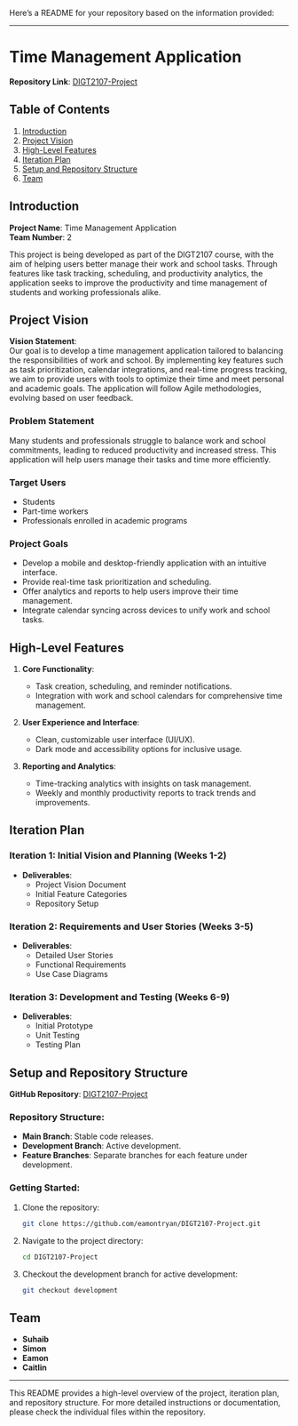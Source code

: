 Here’s a README for your repository based on the information provided:

---

# Time Management Application

**Repository Link**: [DIGT2107-Project](https://github.com/eamontryan/DIGT2107-Project)

## Table of Contents
1. [Introduction](#introduction)
2. [Project Vision](#project-vision)
3. [High-Level Features](#high-level-features)
4. [Iteration Plan](#iteration-plan)
5. [Setup and Repository Structure](#setup-and-repository-structure)
6. [Team](#team)

## Introduction
**Project Name**: Time Management Application  
**Team Number**: 2

This project is being developed as part of the DIGT2107 course, with the aim of helping users better manage their work and school tasks. Through features like task tracking, scheduling, and productivity analytics, the application seeks to improve the productivity and time management of students and working professionals alike.

## Project Vision
**Vision Statement**:  
Our goal is to develop a time management application tailored to balancing the responsibilities of work and school. By implementing key features such as task prioritization, calendar integrations, and real-time progress tracking, we aim to provide users with tools to optimize their time and meet personal and academic goals. The application will follow Agile methodologies, evolving based on user feedback.

### Problem Statement
Many students and professionals struggle to balance work and school commitments, leading to reduced productivity and increased stress. This application will help users manage their tasks and time more efficiently.

### Target Users
- Students
- Part-time workers
- Professionals enrolled in academic programs

### Project Goals
- Develop a mobile and desktop-friendly application with an intuitive interface.
- Provide real-time task prioritization and scheduling.
- Offer analytics and reports to help users improve their time management.
- Integrate calendar syncing across devices to unify work and school tasks.

## High-Level Features

1. **Core Functionality**:
    - Task creation, scheduling, and reminder notifications.
    - Integration with work and school calendars for comprehensive time management.

2. **User Experience and Interface**:
    - Clean, customizable user interface (UI/UX).
    - Dark mode and accessibility options for inclusive usage.

3. **Reporting and Analytics**:
    - Time-tracking analytics with insights on task management.
    - Weekly and monthly productivity reports to track trends and improvements.

## Iteration Plan

### Iteration 1: Initial Vision and Planning (Weeks 1-2)
- **Deliverables**: 
  - Project Vision Document
  - Initial Feature Categories
  - Repository Setup

### Iteration 2: Requirements and User Stories (Weeks 3-5)
- **Deliverables**: 
  - Detailed User Stories
  - Functional Requirements
  - Use Case Diagrams

### Iteration 3: Development and Testing (Weeks 6-9)
- **Deliverables**: 
  - Initial Prototype
  - Unit Testing
  - Testing Plan

## Setup and Repository Structure

**GitHub Repository**: [DIGT2107-Project](https://github.com/eamontryan/DIGT2107-Project)

### Repository Structure:
- **Main Branch**: Stable code releases.
- **Development Branch**: Active development.
- **Feature Branches**: Separate branches for each feature under development.

### Getting Started:
1. Clone the repository:  
   ```bash
   git clone https://github.com/eamontryan/DIGT2107-Project.git
   ```
2. Navigate to the project directory:
   ```bash
   cd DIGT2107-Project
   ```
3. Checkout the development branch for active development:
   ```bash
   git checkout development
   ```

## Team
- **Suhaib**
- **Simon**
- **Eamon**
- **Caitlin**

---

This README provides a high-level overview of the project, iteration plan, and repository structure. For more detailed instructions or documentation, please check the individual files within the repository.
